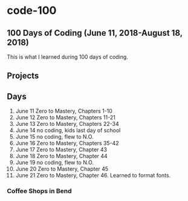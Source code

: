 # code-100
## 100 Days of Coding (June 11, 2018-August 18, 2018)
This is what I learned during 100 days of coding.

## Projects

## Days
1. June 11 Zero to Mastery, Chapters 1-10
2. June 12 Zero to Mastery, Chapters 11-21
3. June 13 Zero to Mastery, Chapters 22-34
4. June 14 no coding, kids last day of school
5. June 15 no coding, flew to N.O.
6. June 16 Zero to Mastery, Chapters 35-42
7. June 17 Zero to Mastery, Chapter 43
8. June 18 Zero to Mastery, Chapter 44
9. June 19 no coding, flew to N.O.
10. June 20 Zero to Mastery, Chapter 45
11. June 21 Zero to Mastery, Chapter 46. Learned to format fonts.

### Coffee Shops in Bend
